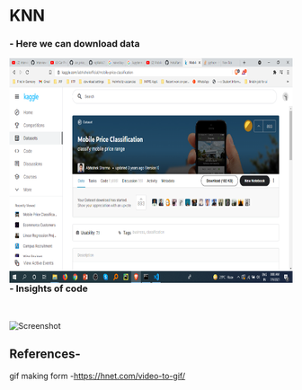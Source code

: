 # KNN
 ### - Here we can download data
<!-- ![Screenshot](pic.png) -->
 <img align="left" alt="GIF" src="https://github.com/HotuRam/KNN/blob/main/pic.png?raw=true" width="600" height="400" />
<br />
<br />
<br />
<br />
<br />
<br />
<br />
<br />
<br />

###  - Insights of code
<br />

![Screenshot](code.gif)

## References-

gif making form -https://hnet.com/video-to-gif/
